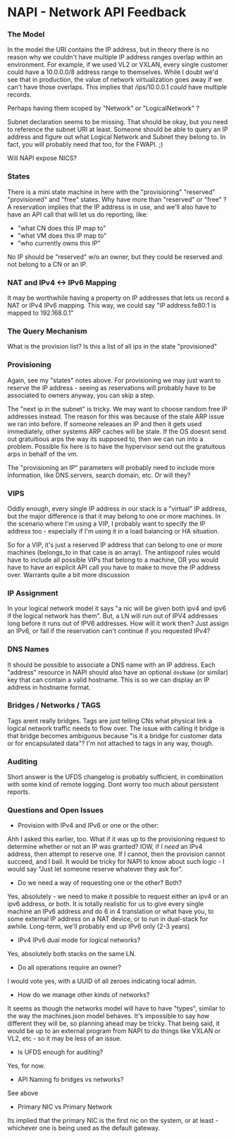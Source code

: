 # NAPI - Network API Feedback

### The Model

In the model the URI contains the IP address, but in theory there is no reason
why we couldn't have multiple IP address ranges overlap within an environment.
For example, if we used VL2 or VXLAN, every single customer could have a
10.0.0.0/8 address range to themselves. While I doubt we'd see that in
production, the value of network virtualization goes away if we can't have those
overlaps. This implies that /ips/10.0.0.1 *could* have multiple records.

Perhaps having them scoped by "Network" or "LogicalNetwork" ?

Subnet declaration seems to be missing. That should be okay, but you need to
reference the subnet URI at least. Someone should be able to query an IP address
and figure out what Logical Network and Subnet they belong to. In fact, you will
probably need that too, for the FWAPI. ;)

Will NAPI expose NICS?


### States

There is a mini state machine in here with the "provisioning" "reserved"
"provisioned" and "free" states. Why have more than "reserved" or "free" ? 
A reservation implies that the IP address is in use, and we'll also have to have
an API call that will let us do reporting, like:
 * "what CN does this IP map to"
 * "what VM does this IP map to"
 * "who currently owns this IP"

No IP should be "reserved" w/o an owner, but they could be reserved and not
belong to a CN or an IP.


### NAT and IPv4 <-> IPv6 Mapping

It may be worthwhile having a property on IP addresses that lets us record a NAT
or IPv4 IPv6 mapping. This way, we could say "IP address fe80:1 is mapped to
192.168.0.1"

### The Query Mechanism

What is the provision list?
Is this a list of all ips in the state "provisioned"

### Provisioning

Again, see my "states" notes above. 
For provisioning we may just want to reserve the IP address - seeing as
reservations will probably have to be associated to owners anyway, you can skip
a step.

The "next ip in the subnet" is tricky. We may want to choose random free IP
addresses instead. The reason for this was because of the stale ARP issue we ran
into before. If someone releases an IP and then it gets used immediately, other
systems ARP caches will be stale. If the OS doesnt send out gratuitious arps the
way its supposed to, then we can run into a problem. Possible fix here is to
have the hypervisor send out the gratuitous arps in behalf of the vm.

The "provisioning an IP" parameters will probably need to include more
information, like DNS servers, search domain, etc. Or will they?

### VIPS

Oddly enough, every single IP address in our stack is a "virtual" IP address,
but the major difference is that it may belong to one or more machines. In the
scenario where I'm using a VIP, I probably want to specify the IP address too -
especially if I'm using it in a load balancing or HA situation.

So for a VIP, it's just a reserved IP address that can belong to one or more
machines (belongs_to in that case is an array). The antispoof rules
would have to include all possible VIPs that belong to a machine, OR you would
have to have an explicit API call you have to make to move the IP address over.
Warrants quite a bit more discussion

### IP Assignment

In your logical network model it says "a nic will be given both ipv4 and ipv6 if
the logical network has them". But, a LN will run out of IPV4 addresses long
before it runs out of IPV6 addresses. How will it work then? Just assign an
IPv6, or fail if the reservation can't continue if you requested IPv4?

### DNS Names

It should be possible to associate a DNS name with an IP address. Each "address"
resource in NAPI should also have an optional `dnsName` (or similar) key that
can contain a valid hostname. This is so we can display an IP address in
hostname format. 

### Bridges / Networks / TAGS

Tags arent really bridges. Tags are just telling CNs what physical link a
logical network traffic needs to flow over. The issue with calling it bridge is
that bridge becomes ambiguous because "is it a bridge for customer data or for
encapsulated data"? I'm not attached to tags in any way, though.

### Auditing 

Short answer is the UFDS changelog is probably sufficient, in combination with
some kind of remote logging. Dont worry too much about persistent reports. 

### Questions and Open Issues

* Provision with IPv4 and IPv6 or one or the other:

Ahh I asked this earlier, too. What if it was up to the provisioning request to
determine whether or not an IP was granted? IOW, if I *need* an IPv4 address,
then attempt to reserve one. If I cannot, then the provision cannot succeed, and
I bail. It would be tricky for NAPI to know about such logic - I would say "Just
let someone reserve whatever they ask for".

* Do we need a way of requesting one or the other? Both?

Yes, absolutely - we need to make it possible to request either an ipv4 or an
ipv6 address, or both. It is totally realistic for us to give every single
machine an IPv6 address and do 6 in 4 translation or what have you, to some
external IP address on a NAT device, or to run in dual-stack for awhile.
Long-term, we'll probably end up IPv6 only (2-3 years)

* IPv4 IPv6 dual mode for logical networks?

Yes, absolutely both stacks on the same LN.

* Do all operations require an owner?

I would vote yes, with a UUID of all zeroes indicating local admin.

* How do we manage other kinds of networks?

It seems as though the networks model will have to have "types", similar to the
way the machines.json model behaves. It's impossible to say how different they
will be, so planning ahead may be tricky. That being said, it would be up to an
external program from NAPI to do things like VXLAN or VL2, etc - so it may be
less of an issue.

* Is UFDS enough for auditing?

Yes, for now.

* API Naming fo bridges vs networks?

See above

* Primary NIC vs Primary Network

Its implied that the primary NIC is the first nic on the system, or at least -
whichever one is being used as the default gateway. 
